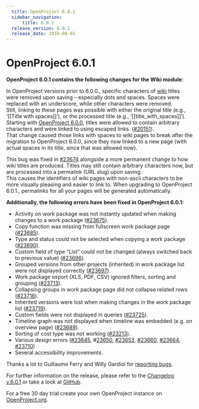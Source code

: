 ```yaml
---
  title: OpenProject 6.0.1
  sidebar_navigation:
      title: 6.0.1
  release_version: 6.0.1
  release_date: 2016-08-01
---
```



# OpenProject 6.0.1

**OpenProject 6.0.1 contains the following changes for the
<span class="explanatory-dictionary-highlight" data-definition="explanatory-dictionary-definition-8">Wiki</span>
module:**

In OpenProject versions prior to 6.0.0., specific characters of
[wiki](../../user-guide/wiki/) titles were removed
upon saving – especially dots and spaces. Spaces were replaced with an
underscore, while other characters were removed.  
Still, linking to these pages was possible with either the original
title (e.g., ‘\[\[Title with spaces\]\]’), or the processed title (e.g.,
‘\[\[title\_with\_spaces\]\]’).  
Starting
with [OpenProject 6.0.0](https://www.openproject.org/blog/openproject-6-0-released/), titles
were allowed to contain arbitrary characters and were linked to using
escaped links.
([\#20151](https://community.openproject.com/work_packages/20151/activity)).  
That change caused those links with spaces to wiki pages to break after
the migration to OpenProject 6.0.0, since they now linked to a new page
(with actual spaces in its title, since that was allowed now).

This bug was fixed in
[\#23674](https://community.openproject.com/work_packages/23674) alongside
a more permanent change to how wiki titles are produced. Titles may
still contain arbitrary characters now, but are processed into a
permalink (URL slug) upon saving.  
This causes the identifiers of wiki pages with non-ascii characters to
be more visually pleasing and easier to link to. When upgrading to
OpenProject 6.0.1., permalinks for all your pages will be generated
automatically.

**Additionally, the following errors have been fixed in OpenProject
6.0.1:**

  - <span class="explanatory-dictionary-highlight" data-definition="explanatory-dictionary-definition-99">Activity</span>
    on work package was not instantly updated when making changes to a
    work package
    ([\#23675](https://community.openproject.com/work_packages/23675/activity)).
  - Copy function was missing from fullscreen work package page
    ([\#23685](https://community.openproject.com/work_packages/23685/activity)).
  - <span class="explanatory-dictionary-highlight" data-definition="explanatory-dictionary-definition-13">Type</span>
    and status could not be selected when copying a work package
    ([\#23690](https://community.openproject.com/work_packages/23690/activity)).
  - <span class="explanatory-dictionary-highlight" data-definition="explanatory-dictionary-definition-82">Custom
    field</span> of type “List” could not be changed (always switched
    back to previous value)
    ([\#23696](https://community.openproject.com/work_packages/23696/activity)).
  - Grouped versions from other projects (inherited) in work package
    list were not displayed correctly
    ([\#23697](https://community.openproject.com/work_packages/23697/activity)).
  - <span class="explanatory-dictionary-highlight" data-definition="explanatory-dictionary-definition-7">Work
    package</span> export (XLS, PDF, CSV) ignored filters, sorting and
    grouping
    ([\#23713](https://community.openproject.com/work_packages/23713/activity)).
  - Collapsing groups in work package page did not collapse related rows
    ([\#23718](https://community.openproject.com/work_packages/23718/activity)).
  - Inherited versions were lost when making changes in the work package
    list
    ([\#23719](https://community.openproject.com/work_packages/23719/activity)).
  - Custom fields were not displayed in queries
    ([\#23725](https://community.openproject.com/work_packages/23725/activity)).
  - <span class="explanatory-dictionary-highlight" data-definition="explanatory-dictionary-definition-17">Timeline</span>
    graph was not displayed when timeline was embedded (e.g. on overview
    page)
    ([\#23689](https://community.openproject.com/work_packages/23689/activity)).
  - Sorting of cost type was not working
    ([\#23213](https://community.openproject.com/work_packages/23213/activity)).
  - Various design errors
    ([\#23645](https://community.openproject.com/work_packages/23645/activity), \#[23650](https://community.openproject.com/work_packages/23650/activity),
    [\#23653](https://community.openproject.com/work_packages/23653/activity),
    [\#23660](https://community.openproject.com/work_packages/23660/activity),
    [\#23664](https://community.openproject.com/work_packages/23664/activity),
    [\#23710](https://community.openproject.com/work_packages/23710/activity))
  - Several accessibility improvements.

Thanks a lot to Guillaume Ferry and Willy Gardiol for [reporting
bugs](../../development/report-a-bug/).

For further information on the release, please refer to the [Changelog
v.6.0.1](https://community.openproject.com/versions/807) or take a look
at [GitHub](https://github.com/opf/openproject/tree/v6.0.1).

For a free 30 day trial create your own OpenProject instance on
[OpenProject.org](https://openproject.org/).


